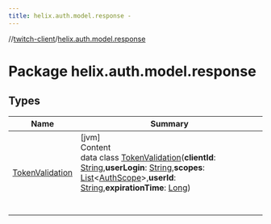 ```yaml
---
title: helix.auth.model.response -
---
```

//[twitch-client](../index.md)/[helix.auth.model.response](index.md)



# Package helix.auth.model.response  


## Types  
  
|  Name|  Summary| 
|---|---|
| [TokenValidation](-token-validation/index.md)| [jvm]  <br>Content  <br>data class [TokenValidation](-token-validation/index.md)(**clientId**: [String](https://kotlinlang.org/api/latest/jvm/stdlib/kotlin/-string/index.html),**userLogin**: [String](https://kotlinlang.org/api/latest/jvm/stdlib/kotlin/-string/index.html),**scopes**: [List](https://kotlinlang.org/api/latest/jvm/stdlib/kotlin.collections/-list/index.html)<[AuthScope](../helix.auth.model/-auth-scope/index.md)>,**userId**: [String](https://kotlinlang.org/api/latest/jvm/stdlib/kotlin/-string/index.html),**expirationTime**: [Long](https://kotlinlang.org/api/latest/jvm/stdlib/kotlin/-long/index.html))  <br><br><br>

